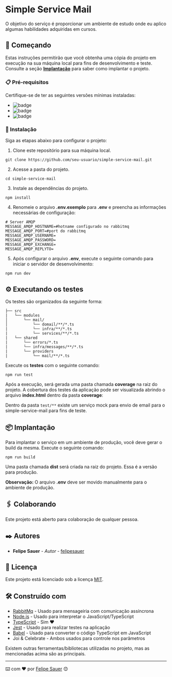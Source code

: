 # Simple Service Mail

O objetivo do serviço é proporcionar um ambiente de estudo onde eu aplico algumas habilidades adquiridas em cursos.

## 🚀 Começando

Estas instruções permitirão que você obtenha uma cópia do projeto em execução na sua máquina local para fins de desenvolvimento e teste. Consulte a seção **[Implantação](#-implantação)** para saber como implantar o projeto.

### 📋 Pré-requisitos

Certifique-se de ter as seguintes versões mínimas instaladas:

- ![badge](https://img.shields.io/badge/NODEJS-≥v18.14.0-339933?style=for-the-badge&logo=nodedotjs)
- ![badge](https://img.shields.io/badge/rabbitmq-%E2%89%A5v3.11-FF6600?style=for-the-badge&logo=rabbitmq)
- ![badge](https://img.shields.io/badge/NPM-≥v9.3.1-CB3837?style=for-the-badge&logo=npm)

### 🔧 Instalação

Siga as etapas abaixo para configurar o projeto:

1. Clone este repositório para sua máquina local.

```
git clone https://github.com/seu-usuario/simple-service-mail.git
```

2. Acesse a pasta do projeto.

```
cd simple-service-mail
```

3. Instale as dependências do projeto.

```
npm install
```

4. Renomeie o arquivo **.env.exemplo** para **.env** e preencha as informações necessárias de configuração:

```properties
# Server AMQP
MESSAGE_AMQP_HOSTNAME=#hotname configurado no rabbitmq
MESSAGE_AMQP_PORT=#port do rabbitmq
MESSAGE_AMQP_USERNAME=
MESSAGE_AMQP_PASSWORD=
MESSAGE_AMQP_EXCHANGE=
MESSAGE_AMQP_REPLYTO=
```

5. Após configurar o arquivo **.env**, execute o seguinte comando para iniciar o servidor de desenvolvimento:

```
npm run dev
```

## ⚙️ Executando os testes

Os testes são organizados da seguinte forma:

```
├── src
|   └── modules
│       └── mail/
│           └── domail/**/*.ts
|           └── infra/**/*.ts
|           └── services/**/*.ts
|   └── shared
|       └── errors/*.ts
|       └── infra/messages/**/*.ts
|       └── providers
|           └── mail/**/*.ts
```

Execute os **testes** com o seguinte comando:

```
npm run test
```

Após a execução, será gerada uma pasta chamada **coverage** na raiz do projeto. A cobertura dos testes da aplicação pode ser visualizada abrindo o arquivo **index.html** dentro da pasta **coverage**:

Dentro da pasta `test/**` existe um serviço mock para envio de email para o simple-service-mail para fins de teste.

## 📦 Implantação

Para implantar o serviço em um ambiente de produção, você deve gerar o build da mesma. Execute o seguinte comando:

```
npm run build
```

Uma pasta chamada **dist** será criada na raiz do projeto. Essa é a versão para produção.

**Observação:** O arquivo **.env** deve ser movido manualmente para o ambiente de produção.

## 🖇️ Colaborando

Este projeto está aberto para colaboração de qualquer pessoa.

## ✒️ Autores

* **Felipe Sauer** - *Autor* - [felipesauer](https://github.com/felipesauer)

## 📄 Licença

Este projeto está licenciado sob a licença [MIT](https://github.com/felipesauer/simple-service-mail/blob/main/LICENSE).

## 🛠️ Construído com

- [RabbitMq](https://www.rabbitmq.com/) - Usado para mensageiria com comunicação assíncrona
- [Node.js](https://nodejs.org/en/) - Usado para interpretar o JavaScript/TypeScript
- [TypeScript](https://www.typescriptlang.org/) - Sim ❤️
- [Jest](https://jestjs.io/pt-BR/) - Usado para realizar testes na aplicação
- [Babel](https://babeljs.io/) - Usado para converter o código TypeScript em JavaScript
- Joi & Celebrate - Ambos usados para controle nos parâmetros

Existem outras ferramentas/bibliotecas utilizadas no projeto, mas as mencionadas acima são as principais.

---
⌨️ com ❤️ por [Felipe Sauer](https://github.com/felipesauer) 😊
